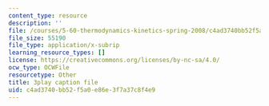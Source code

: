 ```yaml
---
content_type: resource
description: ''
file: /courses/5-60-thermodynamics-kinetics-spring-2008/c4ad3740bb52f5a0e86e3f7a37c8f4e9_u6s_jy0n6vI.srt
file_size: 55190
file_type: application/x-subrip
learning_resource_types: []
license: https://creativecommons.org/licenses/by-nc-sa/4.0/
ocw_type: OCWFile
resourcetype: Other
title: 3play caption file
uid: c4ad3740-bb52-f5a0-e86e-3f7a37c8f4e9
---
```

